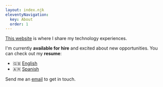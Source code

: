 ```yaml
---
layout: index.njk
eleventyNavigation:
  key: About
  order: 1
---
```

[This website](/colophon) is where I share my technology experiences.

I'm currently **available for hire** and excited about new opportunities. You can check out my **resume**:
- 🇬🇧 [English](/en.pdf)
- 🇦🇷 [Spanish](/es.pdf)

Send me an [email](mailto:sobrinojulian@pm.me) to get in touch.
